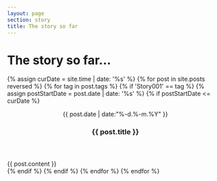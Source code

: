 ```yaml
---
layout: page
section: story
title: The story so far
---
```


<div class="posts">
        <div class = "content">
            <h1 class="content-subhead">The story so far...</h1>
            {% assign curDate = site.time | date: '%s' %}
            {% for post in site.posts reversed %}
                {% for tag in post.tags %}
                    {% if 'Story001' == tag %}
                        {% assign postStartDate = post.date | date: '%s' %}
                        {% if postStartDate <= curDate %}
                            <section class = "post pure-g">
                                <header class = "post-header pure-u-md-1-5 pure-u-5-5">
                                    <div class="content-wrapper">
                                        <p class = "post-meta">
                                            {{ post.date | date:"%-d.%-m.%Y" }}
                                        </p>
                                        <h3 class="post-title">{{ post.title }}</h3>
                                    </div>
                                </header>
                                <div class = "post-description pure-u-md-4-5 pure-u-5-5">
                                    <div class="content-wrapper">
                                        {{ post.content }}
                                    </div>
                                </div>
                            </section>
                        {% endif %}
                    {% endif %}
                {% endfor %}
            {% endfor %}
        </div>
</div>
